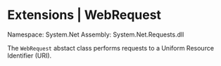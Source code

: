 # Extensions | WebRequest

Namespace: System.Net
Assembly: System.Net.Requests.dll


The `WebRequest` abstact class performs requests to a Uniform Resource Identifier (URI).
<br>